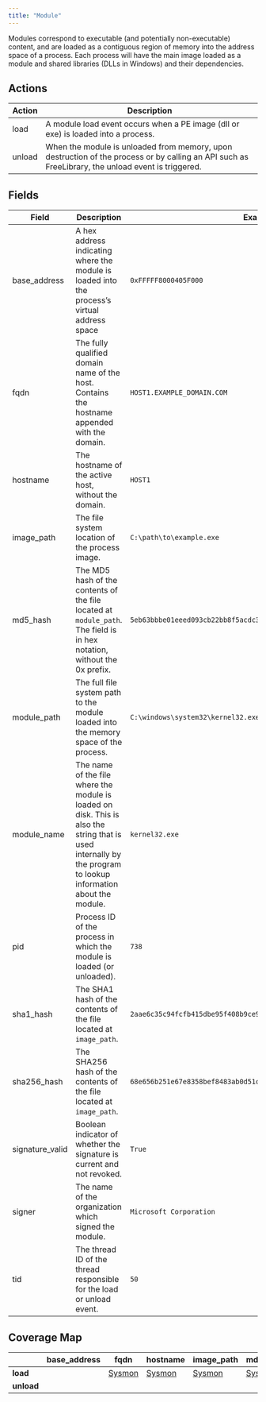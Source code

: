 ```yaml
---
title: "Module"
---
```


Modules correspond to executable (and potentially non-executable) content, and are loaded as a contiguous region of memory into the address space of a process. Each process will have the main image loaded as a module and shared libraries (DLLs in Windows) and their dependencies.

## Actions

|Action|Description|
|---|---|
|load|A module load event occurs when a PE image (dll or exe) is loaded into a process.|
|unload|When the module is unloaded from memory, upon destruction of the process or by calling an API such as FreeLibrary, the unload event is triggered.|

## Fields

|Field|Description|Example|
|---|---|---|
|base_address|A hex address indicating where the module is loaded into the process’s virtual address space|`0xFFFFF8000405F000`|
|fqdn|The fully qualified domain name of the host. Contains the hostname appended with the domain.|`HOST1.EXAMPLE_DOMAIN.COM`|
|hostname|The hostname of the active host, without the domain.|`HOST1`|
|image_path|The file system location of the process image.|`C:\path\to\example.exe`|
|md5_hash|The MD5 hash of the contents of the file located at `module_path`. The field is in hex notation, without the 0x prefix.|`5eb63bbbe01eeed093cb22bb8f5acdc3`|
|module_path|The full file system path to the module loaded into the memory space of the process.|`C:\windows\system32\kernel32.exe`|
|module_name|The name of the file where the module is loaded on disk. This is also the string that is used internally by the program to lookup information about the module.|`kernel32.exe`|
|pid|Process ID of the process in which the module is loaded (or unloaded).|`738`|
|sha1_hash|The SHA1 hash of the contents of the file located at `image_path`.|`2aae6c35c94fcfb415dbe95f408b9ce91ee846ed`|
|sha256_hash|The SHA256 hash of the contents of the file located at `image_path`.|`68e656b251e67e8358bef8483ab0d51c6619f3e7a1a9f0e75838d41ff368f728`|
|signature_valid|Boolean indicator of whether the signature is current and not revoked.|`True`|
|signer|The name of the organization which signed the module.|`Microsoft Corporation`|
|tid|The thread ID of the thread responsible for the load or unload event.|`50`|

## Coverage Map

| | **base_address** | **fqdn** | **hostname** | **image_path** | **md5_hash** | **module_name** | **module_path** | **pid** | **sha1_hash** | **sha256_hash** | **signature_valid** | **signer** | **tid** |
|---|---|---|---|---|---|---|---|---|---|---|---|---|---|
| **load** | | [Sysmon]( ../sensors/sysmon_13) | [Sysmon]( ../sensors/sysmon_13)  | [Sysmon]( ../sensors/sysmon_13)  | [Sysmon]( ../sensors/sysmon_13) | [Sysmon]( ../sensors/sysmon_13) | [Sysmon](../sensors/sysmon_13) | [Sysmon]( ../sensors/sysmon_13) | [Sysmon]( ../sensors/sysmon_13)  | | [Sysmon](../sensors/sysmon_13) | [Sysmon](../sensors/sysmon_13) | [Sysmon](../sensors/sysmon_13) |
| **unload** | | | | | | | | | | | | | |
